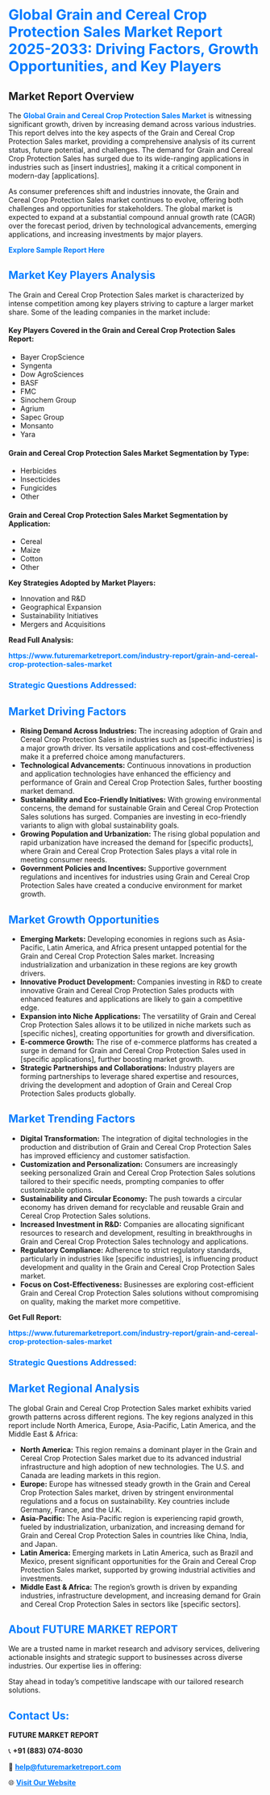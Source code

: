 <h1 style="color: #007BFF;">Global Grain and Cereal Crop Protection Sales Market Report 2025-2033: Driving Factors, Growth Opportunities, and Key Players</h1>

<section id="overview">
<h2>Market Report Overview</h2>
<p>The <a href="https://www.futuremarketreport.com/industry-report/grain-and-cereal-crop-protection-sales-market" style="color: #007BFF; text-decoration: none;"><strong>Global Grain and Cereal Crop Protection Sales Market</strong></a> is witnessing significant growth, driven by increasing demand across various industries. This report delves into the key aspects of the Grain and Cereal Crop Protection Sales market, providing a comprehensive analysis of its current status, future potential, and challenges. The demand for Grain and Cereal Crop Protection Sales has surged due to its wide-ranging applications in industries such as [insert industries], making it a critical component in modern-day [applications].</p>
<p>As consumer preferences shift and industries innovate, the Grain and Cereal Crop Protection Sales market continues to evolve, offering both challenges and opportunities for stakeholders. The global market is expected to expand at a substantial compound annual growth rate (CAGR) over the forecast period, driven by technological advancements, emerging applications, and increasing investments by major players.</p>
</section>

<section id="overview">
<p><a href="https://www.futuremarketreport.com/request-sample/reportId=109103" style="color: #007BFF; text-decoration: none;"><strong>Explore Sample Report Here</strong></a></p>
</section>

<section id="key-players">
<h2 style="color: #007BFF;">Market Key Players Analysis</h2>
<p>The Grain and Cereal Crop Protection Sales market is characterized by intense competition among key players striving to capture a larger market share. Some of the leading companies in the market include:</p>
<h4>Key Players Covered in the Grain and Cereal Crop Protection Sales Report:</h4>
<ul><li>Bayer CropScience</li><li>Syngenta</li><li>Dow AgroSciences</li><li>BASF</li><li>FMC</li><li>Sinochem Group</li><li>Agrium</li><li>Sapec Group</li><li>Monsanto</li><li>Yara</li></ul>
<h4>Grain and Cereal Crop Protection Sales Market Segmentation by Type:</h4>
<ul><li>Herbicides</li><li>Insecticides</li><li>Fungicides</li><li>Other</li></ul>

<h4>Grain and Cereal Crop Protection Sales Market Segmentation by Application:</h4>
<ul><li>Cereal</li><li>Maize</li><li>Cotton</li><li>Other</li></ul>
<p><strong>Key Strategies Adopted by Market Players:</strong></p>
<ul>
<li>Innovation and R&D</li>
<li>Geographical Expansion</li>
<li>Sustainability Initiatives</li>
<li>Mergers and Acquisitions</li>
</ul>
</section>

<section>
<p><strong>Read Full Analysis: </strong></p><a href="https://www.futuremarketreport.com/industry-report/grain-and-cereal-crop-protection-sales-market" style="color: #007BFF; text-decoration: none;"><strong>https://www.futuremarketreport.com/industry-report/grain-and-cereal-crop-protection-sales-market</strong></a>
<h3 style="color: #007BFF;">Strategic Questions Addressed:</h3>
</section>

<section id="driving-factors">
<h2 style="color: #007BFF;">Market Driving Factors</h2>
<ul>
<li><strong>Rising Demand Across Industries:</strong> The increasing adoption of Grain and Cereal Crop Protection Sales in industries such as [specific industries] is a major growth driver. Its versatile applications and cost-effectiveness make it a preferred choice among manufacturers.</li>
<li><strong>Technological Advancements:</strong> Continuous innovations in production and application technologies have enhanced the efficiency and performance of Grain and Cereal Crop Protection Sales, further boosting market demand.</li>
<li><strong>Sustainability and Eco-Friendly Initiatives:</strong> With growing environmental concerns, the demand for sustainable Grain and Cereal Crop Protection Sales solutions has surged. Companies are investing in eco-friendly variants to align with global sustainability goals.</li>
<li><strong>Growing Population and Urbanization:</strong> The rising global population and rapid urbanization have increased the demand for [specific products], where Grain and Cereal Crop Protection Sales plays a vital role in meeting consumer needs.</li>
<li><strong>Government Policies and Incentives:</strong> Supportive government regulations and incentives for industries using Grain and Cereal Crop Protection Sales have created a conducive environment for market growth.</li>
</ul>
</section>

<section id="growth-opportunities">
<h2 style="color: #007BFF;">Market Growth Opportunities</h2>
<ul>
<li><strong>Emerging Markets:</strong> Developing economies in regions such as Asia-Pacific, Latin America, and Africa present untapped potential for the Grain and Cereal Crop Protection Sales market. Increasing industrialization and urbanization in these regions are key growth drivers.</li>
<li><strong>Innovative Product Development:</strong> Companies investing in R&D to create innovative Grain and Cereal Crop Protection Sales products with enhanced features and applications are likely to gain a competitive edge.</li>
<li><strong>Expansion into Niche Applications:</strong> The versatility of Grain and Cereal Crop Protection Sales allows it to be utilized in niche markets such as [specific niches], creating opportunities for growth and diversification.</li>
<li><strong>E-commerce Growth:</strong> The rise of e-commerce platforms has created a surge in demand for Grain and Cereal Crop Protection Sales used in [specific applications], further boosting market growth.</li>
<li><strong>Strategic Partnerships and Collaborations:</strong> Industry players are forming partnerships to leverage shared expertise and resources, driving the development and adoption of Grain and Cereal Crop Protection Sales products globally.</li>
</ul>
</section>

<section id="trending-factors">
<h2 style="color: #007BFF;">Market Trending Factors</h2>
<ul>
<li><strong>Digital Transformation:</strong> The integration of digital technologies in the production and distribution of Grain and Cereal Crop Protection Sales has improved efficiency and customer satisfaction.</li>
<li><strong>Customization and Personalization:</strong> Consumers are increasingly seeking personalized Grain and Cereal Crop Protection Sales solutions tailored to their specific needs, prompting companies to offer customizable options.</li>
<li><strong>Sustainability and Circular Economy:</strong> The push towards a circular economy has driven demand for recyclable and reusable Grain and Cereal Crop Protection Sales solutions.</li>
<li><strong>Increased Investment in R&D:</strong> Companies are allocating significant resources to research and development, resulting in breakthroughs in Grain and Cereal Crop Protection Sales technology and applications.</li>
<li><strong>Regulatory Compliance:</strong> Adherence to strict regulatory standards, particularly in industries like [specific industries], is influencing product development and quality in the Grain and Cereal Crop Protection Sales market.</li>
<li><strong>Focus on Cost-Effectiveness:</strong> Businesses are exploring cost-efficient Grain and Cereal Crop Protection Sales solutions without compromising on quality, making the market more competitive.</li>
</ul>
</section>

<section>
<p><strong>Get Full Report: </strong></p><a href="https://www.futuremarketreport.com/industry-report/grain-and-cereal-crop-protection-sales-market" style="color: #007BFF; text-decoration: none;"><strong>https://www.futuremarketreport.com/industry-report/grain-and-cereal-crop-protection-sales-market</strong></a>
<h3 style="color: #007BFF;">Strategic Questions Addressed:</h3>
</section>


<section id="regional-analysis">
<h2 style="color: #007BFF;">Market Regional Analysis</h2>
<p>The global Grain and Cereal Crop Protection Sales market exhibits varied growth patterns across different regions. The key regions analyzed in this report include North America, Europe, Asia-Pacific, Latin America, and the Middle East & Africa:</p>
<ul>
<li><strong>North America:</strong> This region remains a dominant player in the Grain and Cereal Crop Protection Sales market due to its advanced industrial infrastructure and high adoption of new technologies. The U.S. and Canada are leading markets in this region.</li>
<li><strong>Europe:</strong> Europe has witnessed steady growth in the Grain and Cereal Crop Protection Sales market, driven by stringent environmental regulations and a focus on sustainability. Key countries include Germany, France, and the U.K.</li>
<li><strong>Asia-Pacific:</strong> The Asia-Pacific region is experiencing rapid growth, fueled by industrialization, urbanization, and increasing demand for Grain and Cereal Crop Protection Sales in countries like China, India, and Japan.</li>
<li><strong>Latin America:</strong> Emerging markets in Latin America, such as Brazil and Mexico, present significant opportunities for the Grain and Cereal Crop Protection Sales market, supported by growing industrial activities and investments.</li>
<li><strong>Middle East & Africa:</strong> The region’s growth is driven by expanding industries, infrastructure development, and increasing demand for Grain and Cereal Crop Protection Sales in sectors like [specific sectors].</li>
</ul>
</section>

<footer>
<h2 style="color: #007BFF;">About FUTURE MARKET REPORT</h2>
<p>We are a trusted name in market research and advisory services, delivering actionable insights and strategic support to businesses across diverse industries. Our expertise lies in offering:</p>

<p>Stay ahead in today’s competitive landscape with our tailored research solutions.</p>

<h2 style="color: #007BFF;">Contact Us:</h2>
<p><strong>FUTURE MARKET REPORT</strong></p>
<p>📞 <strong>+91 (883) 074-8030</strong></p>
<p>📧 <strong><a href="mailto:help@futuremarketreport.com" style="color: #007BFF;">help@futuremarketreport.com</a></strong></p>
<p>🌐 <strong><a href="https://www.futuremarketreport.com/" style="color: #007BFF;">Visit Our Website</a></strong></p>
</footer>